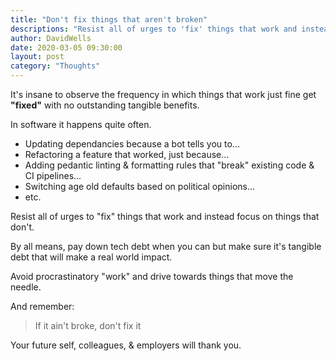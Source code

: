 ```yaml
---
title: "Don't fix things that aren't broken"
descriptions: "Resist all of urges to 'fix' things that work and instead focus on things that don't"
author: DavidWells
date: 2020-03-05 09:30:00
layout: post
category: "Thoughts"
---
```


It's insane to observe the frequency in which things that work just fine get **"fixed"** with no outstanding tangible benefits.

In software it happens quite often.

- Updating dependancies because a bot tells you to...
- Refactoring a feature that worked, just because...
- Adding pedantic linting & formatting rules that "break" existing code & CI pipelines...
- Switching age old defaults based on political opinions...
- etc.

Resist all of urges to "fix" things that work and instead focus on things that don't.

By all means, pay down tech debt when you can but make sure it's tangible debt that will make a real world impact.

Avoid procrastinatory "work" and drive towards things that move the needle.

And remember:

> If it ain't broke, don't fix it

Your future self, colleagues, & employers will thank you.
